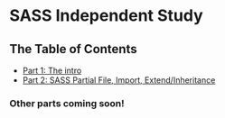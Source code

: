 # SASS Independent Study

## The Table of Contents

+ [Part 1: The intro](list/part-01-the-intro.md)
+ [Part 2: SASS Partial File, Import, Extend/Inheritance](list/part-02-sass-imei.md)
### Other parts coming soon!